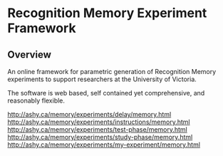 # Recognition Memory Experiment Framework

## Overview
An online framework for parametric generation of Recognition Memory experiments to support researchers at the University of Victoria.

The software is web based, self contained yet comprehensive, and reasonably flexible.

http://ashy.ca/memory/experiments/delay/memory.html
http://ashy.ca/memory/experiments/instructions/memory.html
http://ashy.ca/memory/experiments/test-phase/memory.html
http://ashy.ca/memory/experiments/study-phase/memory.html
http://ashy.ca/memory/experiments/my-experiment/memory.html
